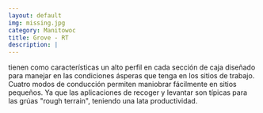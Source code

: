 ```yaml
---
layout: default
img: missing.jpg
category: Manitowoc 
title: Grove - RT
description: |
---
```

tienen como características un alto perfil en cada sección de caja diseñado para manejar en las condiciones ásperas que tenga en los sitios de trabajo. Cuatro modos de conducción permiten maniobrar fácilmente en sitios pequeños. Ya que las aplicaciones de recoger y levantar son típicas para las grúas "rough terrain", teniendo una lata productividad.

